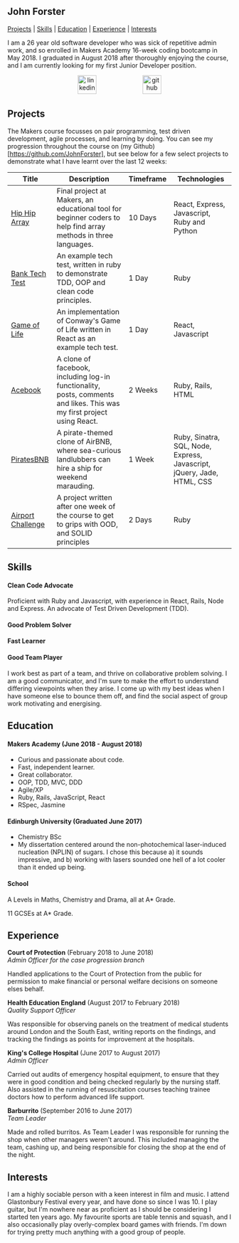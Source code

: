 ## John Forster
[Projects](#projects) | [Skills](#skills) | [Education](#education) | [Experience](#experience) | [Interests](#interests)

I am a 26 year old software developer who was sick of repetitive admin work, and so enrolled in Makers Academy 16-week coding bootcamp in May 2018. I graduated in August 2018 after thoroughly enjoying the course, and I am currently looking for my first Junior Developer position.

<p align="center">
<a href="https://www.linkedin.com/in/forster-john/"><img src="https://www.iconfinder.com/data/icons/free-social-icons/67/linkedin_circle_color-512.png" alt="linkedin" hspace="50" height="42" width="42"></a>
<a href="https://github.com/JohnForster"><img src="https://png.icons8.com/metro/1600/github.png" alt="github" hspace="50" height="42" width="42"></a>


[//]: # (## About Me I've always enjoyed problem solving and fixing things, so programming has turned out to be a natural fit for me, while also providing the chance to build something and be creative. I got into programming I am a thoroughly social person, who works best as part of a team, and thrives on collaborative problem solving. While it's not my preference, I am also perfectly capable of working and learning independently, however.)

## Projects

The Makers course focusses on pair programming, test driven development, agile processes, and learning by doing. You can see my progression throughout the course on (my Github)[https://github.com/JohnForster], but see below for a few select projects to demonstrate what I have learnt over the last 12 weeks:

| Title    | Description |Timeframe| Technologies|
| -------- | --------|--------| -------- |
|[Hip Hip Array][1] | Final project at Makers, an educational tool for beginner coders to help find array methods in three languages.|10 Days|React, Express, Javascript, Ruby and Python|
|[Bank Tech Test][2]| An example tech test, written in ruby to demonstrate TDD, OOP and clean code principles.|1 Day|Ruby|
|[Game of Life][3]| An implementation of Conway's Game of Life written in React as an example tech test.|1 Day|React, Javascript|
| [Acebook][4]| A clone of facebook, including log-in functionality, posts, comments and likes. This was my first project using React. |2 Weeks| Ruby, Rails, HTML|
| [PiratesBNB][5] | A pirate-themed clone of AirBNB, where sea-curious landlubbers can hire a ship for weekend marauding.|1 Week| Ruby, Sinatra, SQL, Node, Express, Javascript, jQuery, Jade, HTML, CSS|
| [Airport Challenge][6]     | A project written after one week of the course to get to grips with OOD, and SOLID principles|2 Days| Ruby|

[1]:https://github.com/bibicollins/array_of_sunshine
[2]:https://github.com/JohnForster/bank_tech_test
[3]:https://github.com/JohnForster/forsters_game_of_life
[4]:https://github.com/JohnForster/acebook-continued-frontend
[5]:https://github.com/archmagos/Makers-BNB/
[6]:https://github.com/JohnForster/airport_challenge_JF

## Skills

#### Clean Code Advocate

Proficient with Ruby and Javascript, with experience in React, Rails, Node and Express. An advocate of Test Driven Development (TDD).

#### Good Problem Solver

#### Fast Learner

#### Good Team Player

I work best as part of a team, and thrive on collaborative problem solving. I am a good communicator, and I'm sure to make the effort to understand differing viewpoints when they arise. I come up with my best ideas when I have someone else to bounce them off, and find the social aspect of group work motivating and energising.

## Education

#### Makers Academy (June 2018 - August 2018)

- Curious and passionate about code.
- Fast, independent learner.
- Great collaborator.
- OOP, TDD, MVC, DDD
- Agile/XP
- Ruby, Rails, JavaScript, React
- RSpec, Jasmine

#### Edinburgh University (Graduated June 2017)

- Chemistry BSc
- My dissertation centered around the non-photochemical laser-induced nucleation (NPLIN) of sugars. I chose this because a) it sounds impressive, and b) working with lasers sounded one hell of a lot cooler than it ended up being.

#### School
A Levels in Maths, Chemistry and Drama, all at A* Grade.

11 GCSEs at A* Grade.

## Experience

**Court of Protection** (February 2018 to June 2018)   
*Admin Officer for the case progression branch*

Handled applications to the Court of Protection from the public for permission to make financial or personal welfare decisions on someone elses behalf.

**Health Education England** (August 2017 to February 2018)    
*Quality Support Officer*

Was responsible for observing panels on the treatment of medical students around London and the South East, writing reports on the findings, and tracking the findings as points for improvement at the hospitals.

**King's College Hospital** (June 2017 to August 2017)    
*Admin Officer*

Carried out audits of emergency hospital equipment, to ensure that they were in good condition and being checked regularly by the nursing staff. Also assisted in the running of resuscitation courses teaching trainee doctors how to perform advanced life support.

**Barburrito** (September 2016 to June 2017)    
*Team Leader*

Made and rolled burritos. As Team Leader I was responsible for running the shop when other managers weren't around. This included managing the team, cashing up, and being responsible for closing the shop at the end of the night.

## Interests
I am a highly sociable person with a keen interest in film and music. I attend Glastonbury Festival every year, and have done so since I was 10. I play guitar, but I'm nowhere near as proficient as I should be considering I started ten years ago. My favourite sports are table tennis and squash, and I also occasionally play overly-complex board games with friends. I'm down for trying pretty much anything with a good group of people.

